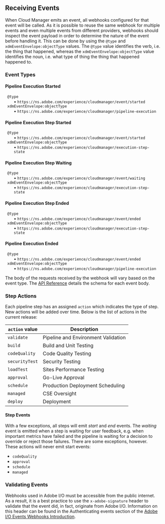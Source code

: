 ## Receiving Events

When Cloud Manager emits an event, all webhooks configured for that event will be called. As it is possible to reuse the same webhook for multiple events and even multiple events from different providers, webhooks should inspect the event payload in order to determine the nature of the event before handling it. This can be done by using the `@type` and `xdmEventEnvelope:objectType` values. The `@type` value identifies the verb, i.e. the thing that happened, whereas the `xdmEventEnvelope:objectType` value identifies the noun, i.e. what type of thing the thing that happened happened to.

### Event Types

#### Pipeline Execution Started

<dl class="event-description">
  <dt><code>@type</code></dt>
  <dd><code>https://ns.adobe.com/experience/cloudmanager/event/started</code></dd>
  <dt><code>xdmEventEnvelope:objectType</code></dt>
  <dd><code>https://ns.adobe.com/experience/cloudmanager/pipeline-execution</code></dd>
</dl>

#### Pipeline Execution Step Started

<dl class="event-description">
  <dt><code>@type</code></dt>
  <dd><code>https://ns.adobe.com/experience/cloudmanager/event/started</code></dd>
  <dt><code>xdmEventEnvelope:objectType</code></dt>
  <dd><code>https://ns.adobe.com/experience/cloudmanager/execution-step-state</code></dd>
</dl>

#### Pipeline Execution Step Waiting

<dl class="event-description">
  <dt><code>@type</code></dt>
  <dd><code>https://ns.adobe.com/experience/cloudmanager/event/waiting</code></dd>
  <dt><code>xdmEventEnvelope:objectType</code></dt>
  <dd><code>https://ns.adobe.com/experience/cloudmanager/execution-step-state</code></dd>
</dl>

#### Pipeline Execution Step Ended

<dl class="event-description">
  <dt><code>@type</code></dt>
  <dd><code>https://ns.adobe.com/experience/cloudmanager/event/ended</code></dd>
  <dt><code>xdmEventEnvelope:objectType</code></dt>
  <dd><code>https://ns.adobe.com/experience/cloudmanager/execution-step-state</code></dd>
</dl>

#### Pipeline Execution Ended

<dl class="event-description">
  <dt><code>@type</code></dt>
  <dd><code>https://ns.adobe.com/experience/cloudmanager/event/ended</code></dd>
  <dt><code>xdmEventEnvelope:objectType</code></dt>
  <dd><code>https://ns.adobe.com/experience/cloudmanager/pipeline-execution</code></dd>
</dl>

The body of the requests received by the webhook will vary based on the event type. The [API Reference](swagger-specs/events.yaml) details the schema for each event body.

### Step Actions

Each pipeline step has an assigned `action` which indicates the type of step. New actions will be added over time. Below is the list of actions in the current release:

| `action` value                   | Description                           |
|----------------------------------|---------------------------------------|
| `validate`                       | Pipeline and Environment Validation   |
| `build`                          | Build and Unit Testing                |
| `codeQuality`                    | Code Quality Testing                  |
| `securityTest`                   | Security Testing                      |
| `loadTest`                       | Sites Performance Testing             |
| `approval`                       | Go-Live Approval                      |
| `schedule`                       | Production Deployment Scheduling      |
| `managed`                        | CSE Oversight                         |
| `deploy`                         | Deployment                            |

#### Step Events

With a few exceptions, all steps will emit _start_ and _end_ events. The _waiting_ event is emitted when a step is waiting for user feedback, e.g. when important metrics have failed and the pipeline is waiting for a decision to override or reject those failures. There are some exceptions, however. These actions will never emit start events:

* `codeQuality`
* `approval`
* `schedule`
* `managed`


### Validating Events

Webhooks used in Adobe I/O must be accessible from the public internet. As a result, it is a best practice to use the `x-adobe-signature` header to validate that the event did, in fact, originate from Adobe I/O. Information on this header can be found in the Authenticating events section of the [Adobe I/O Events Webhooks Introduction](../../../../adobedocs/adobeio-events/master/intro/webhook_docs_intro.md).

<style type="text/css">
#kirbyMainContent .hljs .hljs-function,
#kirbyMainContent .hljs .hljs-params {
    color: #333;
}
.event-description {
    margin-left: 0.5em;
}
.event-description dd {
    margin-left: 1.5em;
}
.event-description dd:before {
    content: "\2022";
    padding-right: 0.25em;
}
</style>